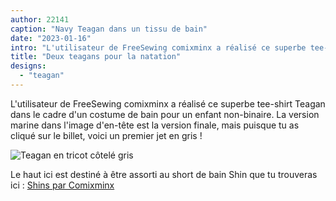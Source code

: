 ```yaml
---
author: 22141
caption: "Navy Teagan dans un tissu de bain"
date: "2023-01-16"
intro: "L'utilisateur de FreeSewing comixminx a réalisé ce superbe tee-shirt Teagan dans le cadre d'un costume de bain pour un enfant non-binaire. La version marine dans l'image d'en-tête est la version finale, mais puisque tu as cliqué sur le billet, voici un premier jet en gris !"
title: "Deux teagans pour la natation"
designs:
  - "teagan"
---
```


L'utilisateur de FreeSewing comixminx a réalisé ce superbe tee-shirt Teagan dans le cadre d'un costume de bain pour un enfant non-binaire. La version marine dans l'image d'en-tête est la version finale, mais puisque tu as cliqué sur le billet, voici un premier jet en gris !

![Teagan en tricot côtelé gris](https://posts.freesewing.org/uploads/FS_Teagan_Swim_Gray_d1cae5bec8.jpeg)

Le haut ici est destiné à être assorti au short de bain Shin que tu trouveras ici : [Shins par Comixminx](https://freesewing.org/showcase/comixminx-shins/)


